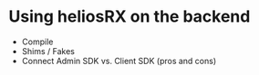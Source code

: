 # Using heliosRX on the backend

- Compile
- Shims / Fakes
- Connect Admin SDK vs. Client SDK (pros and cons)
